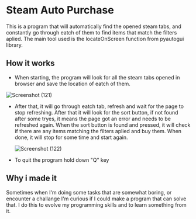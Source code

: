 # Steam Auto Purchase

This is a program that will automatically find the opened steam tabs, and constantly go through eatch of them to find items that match the filters aplied.
The main tool used is the locateOnScreen function from pyautogui library.


## How it works
- When starting, the program will look for all the steam tabs opened in browser and save the location of eatch of them.

![Screenshot (121)](https://github.com/AndreiSSLK/Steam_Auto_Purchase/assets/160149891/9c7f1648-f6e3-4fc9-ae6f-b884bc4141d5)


- After that, it will go through eatch tab, refresh and wait for the page to stop refreshing. After that it will look for the sort button, if not found after some tryes, it means the page got an error and needs to be refreshed again. When the sort button is found and pressed, it will check if there are any items matching the filters aplied and buy them. When done, it will stop for some time and start again.

  ![Screenshot (122)](https://github.com/AndreiSSLK/Steam_Auto_Purchase/assets/160149891/ed3ec8d5-e52c-49c9-8ea0-9958e2829b66)

- To quit the program hold down "Q" key


## Why i made it

Sometimes when I'm doing some tasks that are somewhat boring, or encounter a challange I'm curious if I could make a program that can solve that. 
I do this to evolve my programming skills and to learn something from it.
